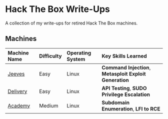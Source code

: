 # Hack The Box Write-Ups

A collection of my write-ups for retired Hack The Box machines.

## Machines

| Machine Name | Difficulty | Operating System | Key Skills Learned |
| :--- | :--- | :--- | :--- |
| [Jeeves](Jeeves/Jeeves.md) | Easy | Linux | **Command Injection**, **Metasploit Exploit Generation** |
| [Delivery](Delivery/Delivery-WriteUp.md) | Easy | Linux | **API Testing**, **SUDO Privilege Escalation** |
| [Academy](Academy/Academy-WriteUp.md) | Medium | Linux | **Subdomain Enumeration**, **LFI to RCE** |
